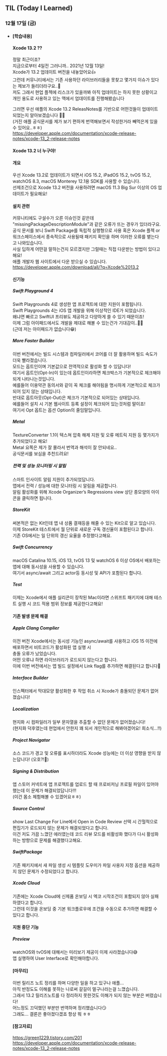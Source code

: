 ## TIL (Today I Learned)

### 12월 17일 (금)   

- #### [학습내용]
  
  #### Xcode 13.2 ??          

  정말 최근이죠?   
  지금으로부터 4일전 그러니까.. 2021년 12월 13일!   
  Xcode가 13.2 업데이트 버전을 내놓았어요👍   
  그런데 커뮤니티에서는 기존 사용하던 라이브러리들을 못찾고 몇가지 이슈가 있다는 제보가 들리더라구요..🥲   
  저도 그래서 현업 플젝에 리스크가 있을까봐 아직 업데이트는 하지 못한 상황이고   
  개인 용도로 사용하고 있는 맥에서 업데이트를 진행해봤습니다   

  그러면 우선 애플의 Xcode 13.2 ReleasNotes를 기반으로 어떤것들이 업데이트 되었는지 알아보겠습니다   🙋🏻   
  (거진 애플 공식문서를 제가 보기 편하게 번역해보면서 작성한거라 빼먹은게 있을 수 있어요..ㅎㅎ)   
  https://developer.apple.com/documentation/xcode-release-notes/xcode-13_2-release-notes   

  #### Xcode 13.2 너 누구야!   

  #### 개요   

  우선 Xcode 13.2로 업데이트가 되면서 iOS 15.2, iPadOS 15.2, tvOS 15.2, watchOS 8.3, macOS Monterey 12.1용 SDK를 사용할 수 있습니다.   
  선제조건으로 Xcode 13.2 버전을 사용하려면 macOS 11.3 Big Sur 이상의 OS 업데이트가 필요해요!   

  #### 설치 관련   

  커뮤니티에도 구설수가 오른 이슈인것 같은데 "missingPackageDescriptionModule"과 같은 오류가 뜨는 경우가 있더라구요.   
  공식 문서를 보니 Swift Package를 독립적 실행형으로 사용 혹은 Xcode 플젝 or 워크스페이스에서 종속적으로 사용될때 패키지 확인을 하며 이러한 오류를 뱉는다고 나와있습니다.   
  사실 딥하게 어떤걸 말하는건지 모르겠지만 그럴때는 직접 다운받는 방법이 있다고해요!   
  애플 개발자 웹 사이트에서 다운 받으실 수 있습니다.   
  https://developer.apple.com/download/all/?q=Xcode%2013.2    

  #### 신기능   

  ##### Swift Playground 4   
  Swift Playgrounds 4로 생성한 앱 프로젝트에 대한 지원이 포함됩니다.   
  Swift Playgrounds 4는 iOS 앱 개발을 위해 이상적인 IDE가 되었습니다.   
  왜냐면 빠르고 SwiftUI 프리뷰도 제공하고 다양하게 쓸 수 있기 때문이죠!   
  이제 그럼 아이패드에서도 개발을 제대로 해볼 수 있는건가 기대감이..🙏🏻  
  (근데 저는 아이패드가 없습니다😁)   

  ##### More Faster Builder   
  이번 버전에서는 빌드 시스템과 컴파일러에서 코어를 더 잘 활용하며 빌드 속도가 더욱 빨라졌습니다.   
  모드는 옵트인이며 기본값으로 전역적으로 활성화 할 수 있답니다!   
  여기서 옵트인(Opt-In)이 있는데 옵트인이라하면 체크박스가 기본적으로 체크해야되게 나타나는것입니다.   
  예를들어 이용약관 동의서와 같이 꼭 체크를 해야됨을 명시하게 기본적으로 체크가 되어 있지 않는 상태입니다.   
  반대로 옵트아웃(Opt-Out)은 체크가 기본적으로 되어있는 상태입니다.   
  예를들어 설치 시 기본 웹사이트 등록 설정이 체크되어 있는것처럼 말이죠!   
  여기서 Opt 옵트는 옵션 Option의 줄임말입니다.   

  ##### Metal   
  TextureConverter 1.1이 텍스쳐 압축 해제 지원 및 오류 메트릭 지원 등 몇가지가 추가되었다고 해요!   
  Metal 요쪽은 제가 잘 몰라서 번역과 해석이 잘 안되네요..   
  공식문서를 보심을 추천드려요!   

  ##### 전력 및 성능 모니터링 시 알림   
  스마트 인사이트 알림 지원이 추가되었답니다.   
  앱에서 전력 / 성능에 대한 모니터링 시 알림을 제공합니다.   
  알림 활성화를 위해 Xcode Organizer’s Regressions view 상단 종모양의 아이콘을 클릭하면 됩니다.   

  ##### StoreKit   
  써본적은 없는 Kit인데 앱 내 상품 결재등을 해줄 수 있는 Kit으로 알고 있습니다.    
  이제 StoreKit 테스트에서 월 단위로 새로운 구독 갱신율이 포함된다고 합니다.   
  기존 OS에서는 일 단위의 갱신 요율을 추정했다고해요.   

  ##### Swift Concurrency   
  macOS Catalina 10.15, iOS 13, tvOS 13 및 watchOS 6 이상 OS에서 배포하는 앱에 대해 동시성을 사용할 수 있습니다.   
  여기서 async/await 그리고 actor등 동시성 및 API가 포함된다 합니다.   

  ##### Test   
  이제는 Xcode에서 애플 실리콘이 장착된 Mac이라면 스위프트 패키지에 대해 테스트 실행 시 코드 적용 범위 정보를 제공한다고해요!   

  #### 기존 발생 문제 해결   

  ##### Apple Clang Complier   
  이전 버전 Xcode에서는 동시성 기능인 async/await를 사용하고 iOS 15 이전에 배포하면서 비트코드가 활성화된 앱 실행 시   
  충돌 오류가 났었습니다.   
  어떤 오류냐 하면 라이브러리가 로드되지 않는다고 합니다.   
  이에 이번 버전에서는 앱 빌드 설정에서 Link flag를 추가하면 해결된다고 합니다🚀   

  ##### Interface Builder   
  인스펙터에서 막대모양 활성화한 후 작업 취소 시 Xcode가 충돌되던 문제가 없어졌습니다!   

  ##### Localization   
  현지화 시 컴파일러가 일부 문자열을 추출할 수 없던 문제가 없어졌습니다!   
  (현지화 덕후였는데 현업에서 안한지 꽤 되서 개인적으로 해봐야겠어요! 희소식...!!)   

  ##### Project Navigator   
  소스 코드가 경고 및 오류를 표시하더라도 Xcode 성능에는 더 이상 영향을 받지 않는답니다! (오호?!🤭)   

  ##### Signing & Distribution   
  앱 스토어 커넥트에 앱 프로젝트를 업로드 할 때 프로비저닝 프로필 파일이 있어야 했는데 이 문제가 해결되었답니다!!!   
  (이건 몸소 체험해볼 수 있겠어요ㅎㅎ)   

  ##### Source Control   
  show Last Change For Line에서 Open in Code Review 선택 시 간헐적으로 편집기가 로드되지 않는 문제가 해결되었다고 합니다.   
  이건 저도 가끔 느꼈던 에러였는데 코드 리뷰 모드를 비활성화 했다가 다시 활성화 하는 방향으로 문제를 해결했다고해요.   

  ##### SwiftPackage   
  기존 패키지에서 새 파일 생성 시 템플릿 도우미가 파일 사용자 지정 옵션을 제공하지 않던 문제가 수정되었다고 합니다.   

  ##### Xcode Cloud   
  기존에는 Xcode Cloud에 신제품 온보딩 시 엑코 시작조건이 포함되지 않아 실패하였다고 합니다.   
  그런데 이것을 온보딩 중 기본 워크플로우에 조건을 수동으로 추가하면 해결할 수 있다고 합니다.   

  #### 지원 중단 기능   

  ##### Preview   
  watchOS와 tvOS에 대해서는 미리보기 제공이 이제 사라졌습니다😅   
  앱 실행하여 User Interface로 확인해야합니다.   


  #### [마무리]   
  이번 릴리즈 노트 정리를 하며 다양한 일을 하고 있구나 애플...   
  아직 반정도도 이해를 못하는 나로써 갈길이 멀구나라는걸 느꼈습니다.   
  그래서 13.2 릴리즈노트를 다 정리하지 못한것도 이해가 되지 않는 부분은 버렸습니다!   
  어느정도 끄덕했던 부분만 번역하며 정리했습니다😏   
  그래도... 결론은 좋아졌다겠죠 항상 뭐 ㅎㅎ   

  #### [참고자료]   
  https://green1229.tistory.com/201   
  https://developer.apple.com/documentation/xcode-release-notes/xcode-13_2-release-notes   